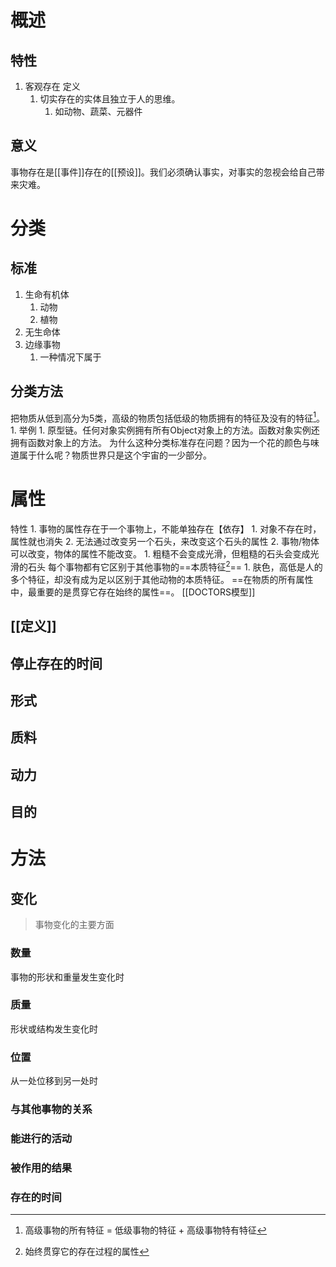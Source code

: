 # 概述
## 特性
1. 客观存在
定义
	1. 切实存在的实体且独立于人的思维。
		1. 如动物、蔬菜、元器件
## 意义
事物存在是[[事件]]存在的[[预设]]。我们必须确认事实，对事实的忽视会给自己带来灾难。
# 分类
## 标准
1. 生命有机体
	1. 动物
	2. 植物
2. 无生命体
3. 边缘事物
	1. 一种情况下属于
## 分类方法
把物质从低到高分为5类，高级的物质包括低级的物质拥有的特征及没有的特征[^1]。
	1. 举例
		1. 原型链。任何对象实例拥有所有Object对象上的方法。函数对象实例还拥有函数对象上的方法。
为什么这种分类标准存在问题？因为一个花的颜色与味道属于什么呢？物质世界只是这个宇宙的一少部分。
# 属性
特性
	1. 事物的属性存在于一个事物上，不能单独存在【依存】
		1. 对象不存在时，属性就也消失
		2. 无法通过改变另一个石头，来改变这个石头的属性
	2. 事物/物体可以改变，物体的属性不能改变。
		1. 粗糙不会变成光滑，但粗糙的石头会变成光滑的石头
每个事物都有它区别于其他事物的==本质特征[^2]==
	1. 肤色，高低是人的多个特征，却没有成为足以区别于其他动物的本质特征。
==在物质的所有属性中，最重要的是贯穿它存在始终的属性==。
[[DOCTORS模型]] 
## [[定义]] 
## 停止存在的时间
## 形式
## 质料
## 动力
## 目的
# 方法
## 变化
> 事物变化的主要方面

### 数量
事物的形状和重量发生变化时
### 质量
形状或结构发生变化时
### 位置
从一处位移到另一处时
### 与其他事物的关系
### 能进行的活动
### 被作用的结果
### 存在的时间



[^1]: 高级事物的所有特征 = 低级事物的特征 + 高级事物特有特征
[^2]: 始终贯穿它的存在过程的属性